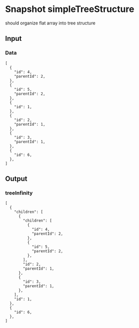 # Snapshot simpleTreeStructure

should organize flat array into tree structure

## Input

### Data
```json5
[
  {
    "id": 4,
    "parentId": 2,
  },
  {
    "id": 5,
    "parentId": 2,
  },
  {
    "id": 1,
  },
  {
    "id": 2,
    "parentId": 1,
  },
  {
    "id": 3,
    "parentId": 1,
  },
  {
    "id": 6,
  },
]
```

## Output

### treeInfinity
```json5
[
  {
    "children": [
      {
        "children": [
          {
            "id": 4,
            "parentId": 2,
          },
          {
            "id": 5,
            "parentId": 2,
          },
        ],
        "id": 2,
        "parentId": 1,
      },
      {
        "id": 3,
        "parentId": 1,
      },
    ],
    "id": 1,
  },
  {
    "id": 6,
  },
]
```
